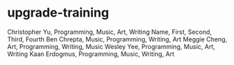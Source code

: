 # upgrade-training
Christopher Yu, Programming, Music, Art, Writing
Name, First, Second, Third, Fourth
Ben Chrepta, Music, Programming, Writing, Art
Meggie Cheng, Art, Programming, Writing, Music
Wesley Yee, Programming, Music, Art, Writing
Kaan Erdogmus, Programming, Music, Writing, Art
